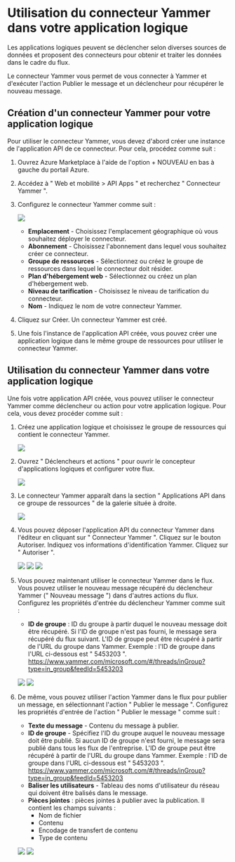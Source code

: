 <properties 
   pageTitle="Application API du connecteur Yammer" 
   description="Utilisation du connecteur Yammer" 
   services="app-service\logic" 
   documentationCenter=".net,nodejs,java" 
   authors="anuragdalmia" 
   manager="dwrede" 
   editor=""/>

<tags
   ms.service="app-service-logic"
   ms.devlang="multiple"
   ms.topic="article"
   ms.tgt_pltfrm="na"
   ms.workload="integration" 
   ms.date="03/31/2015"
   ms.author="adgoda"/>


# Utilisation du connecteur Yammer dans votre application logique #

Les applications logiques peuvent se déclencher selon diverses sources de données et proposent des connecteurs pour obtenir et traiter les données dans le cadre du flux. 

Le connecteur Yammer vous permet de vous connecter à Yammer et d'exécuter l'action Publier le message et un déclencheur pour récupérer le nouveau message.

## Création d'un connecteur Yammer pour votre application logique ##
Pour utiliser le connecteur Yammer, vous devez d'abord créer une instance de l'application API de ce connecteur. Pour cela, procédez comme suit :

1.	Ouvrez Azure Marketplace à l'aide de l'option + NOUVEAU en bas à gauche du portail Azure.
2.	Accédez à " Web et mobilité > API Apps " et recherchez " Connecteur Yammer ".
3.	Configurez le connecteur Yammer comme suit :
 
	![][1]
	- **Emplacement** - Choisissez l'emplacement géographique où vous souhaitez déployer le connecteur.
	- **Abonnement** - Choisissez l'abonnement dans lequel vous souhaitez créer ce connecteur.
	- **Groupe de ressources** - Sélectionnez ou créez le groupe de ressources dans lequel le connecteur doit résider.
	- **Plan d'hébergement web** - Sélectionnez ou créez un plan d'hébergement web.
	- **Niveau de tarification** - Choisissez le niveau de tarification du connecteur.
	- **Nom** - Indiquez le nom de votre connecteur Yammer. 

4.	Cliquez sur Créer. Un connecteur Yammer est créé.
5.	Une fois l'instance de l'application API créée, vous pouvez créer une application logique dans le même groupe de ressources pour utiliser le connecteur Yammer. 

## Utilisation du connecteur Yammer dans votre application logique ##
Une fois votre application API créée, vous pouvez utiliser le connecteur Yammer comme déclencheur ou action pour votre application logique. Pour cela, vous devez procéder comme suit :

1.	Créez une application logique et choisissez le groupe de ressources qui contient le connecteur Yammer.
 
	![][2]
2.	Ouvrez " Déclencheurs et actions " pour ouvrir le concepteur d'applications logiques et configurer votre flux. 
 
	![][3]
3.	Le connecteur Yammer apparaît dans la section " Applications API dans ce groupe de ressources " de la galerie située à droite.
 
	![][4]
4. Vous pouvez déposer l'application API du connecteur Yammer dans l'éditeur en cliquant sur " Connecteur Yammer ". Cliquez sur le bouton Autoriser. Indiquez vos informations d'identification Yammer. Cliquez sur " Autoriser ".
 
	![][5]
	![][6]
	![][7]
5.	Vous pouvez maintenant utiliser le connecteur Yammer dans le flux. Vous pouvez utiliser le nouveau message récupéré du déclencheur Yammer (" Nouveau message ") dans d'autres actions du flux. Configurez les propriétés d'entrée du déclencheur Yammer comme suit :

	- **ID de groupe** : ID du groupe à partir duquel le nouveau message doit être récupéré. Si l'ID de groupe n'est pas fourni, le message sera récupéré du flux suivant. L'ID de groupe peut être récupéré à partir de l'URL du groupe dans Yammer.
		Exemple : l'ID de groupe dans l'URL ci-dessous est " 5453203 ".
		https://www.yammer.com/microsoft.com/#/threads/inGroup?type=in_group&feedId=5453203
 
	![][8]
	![][9]

	

6.	De même, vous pouvez utiliser l'action Yammer dans le flux pour publier un message, en sélectionnant l'action " Publier le message ". Configurez les propriétés d'entrée de l'action " Publier le message " comme suit :
	- **Texte du message** - Contenu du message à publier.
	- **ID de groupe** - Spécifiez l'ID du groupe auquel le nouveau message doit être publié. Si aucun ID de groupe n'est fourni, le message sera publié dans tous les flux de l'entreprise. L'ID de groupe peut être récupéré à partir de l'URL du groupe dans Yammer. 
	Exemple : l'ID de groupe dans l'URL ci-dessous est " 5453203 ".
	https://www.yammer.com/microsoft.com/#/threads/inGroup?type=in_group&feedId=5453203
	- 	**Baliser les utilisateurs** - Tableau des noms d'utilisateur du réseau qui doivent être balisés dans le message. 
	- 	**Pièces jointes** : pièces jointes à publier avec la publication. Il contient les champs suivants :
		- Nom de fichier
		- Contenu
		- Encodage de transfert de contenu
		- Type de contenu

	![][10]
	![][11]




<!--Image references-->
[1]: ./media/app-service-logic-connector-yammer/img1.PNG
[2]: ./media/app-service-logic-connector-yammer/img2.PNG
[3]: ./media/app-service-logic-connector-yammer/img3.png
[4]: ./media/app-service-logic-connector-yammer/img4.png
[5]: ./media/app-service-logic-connector-yammer/img5.PNG
[6]: ./media/app-service-logic-connector-yammer/img6.PNG
[7]: ./media/app-service-logic-connector-yammer/img7.png
[8]: ./media/app-service-logic-connector-yammer/img8.PNG
[9]: ./media/app-service-logic-connector-yammer/img9.PNG
[10]: ./media/app-service-logic-connector-yammer/img10.PNG
[11]: ./media/app-service-logic-connector-yammer/img11.PNG

<!--HONumber=52-->